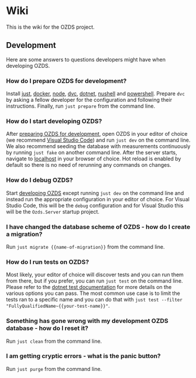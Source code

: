 # Wiki

This is the wiki for the OZDS project.

## Development

Here are some answers to questions developers might have when developing OZDS.

### How do I prepare OZDS for development?

Install [just](https://github.com/casey/just#packages),
[docker](https://docs.docker.com/engine/install/),
[node](https://nodejs.org/en/download), [dvc](https://dvc.org/),
[dotnet](https://github.com/dotnet/core/blob/main/release-notes/8.0/8.0.1/8.0.1.md?WT.mc_id=dotnet-35129-website),
[nushell](https://www.nushell.sh/) and
[powershell](https://learn.microsoft.com/en-us/powershell/scripting/install/installing-powershell-on-windows).
Prepare `dvc` by asking a fellow developer for the configuration and following
their instructions. Finally, run `just prepare` from the command line.

### How do I start developing OZDS?

After [preparing OZDS for development](#how-do-i-prepare-ozds-for-development),
open OZDS in your editor of choice (we recommend
[Visual Studio Code](https://code.visualstudio.com/)) and run `just dev` on the
command line. We also recommend seeding the database with measurements
continuously by running `just fake` on another command line. After the server
starts, navigate to [localhost](http://localhost:5000) in your browser of
choice. Hot reload is enabled by default so there is no need of rerunning any
commands on changes.

### How do I debug OZDS?

Start [developing OZDS](#how-do-i-start-developing-ozds) except running
`just dev` on the command line and instead run the appropriate configuration in
your editor of choice. For Visual Studio Code, this will be the `debug`
configuration and for Visual Studio this will be the `Ozds.Server` startup
project.

### I have changed the database scheme of OZDS - how do I create a migration?

Run `just migrate {{name-of-migration}}` from the command line.

### How do I run tests on OZDS?

Most likely, your editor of choice will discover tests and you can run them from
there, but if you prefer, you can run `just test` on the command line. Please
refer to the
[dotnet test documentation](https://learn.microsoft.com/en-us/dotnet/core/tools/dotnet-test)
for more details on the various options you can pass. The most common use case
is to limit the tests ran to a specific name and you can do that with
`just test --filter "FullyQualifiedName~{{your-test-name}}"`.

### Something has gone wrong with my development OZDS database - how do I reset it?

Run `just clean` from the command line.

### I am getting cryptic errors - what is the panic button?

Run `just purge` from the command line.
